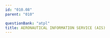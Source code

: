 ```yaml
---
id: "010.08"
parent: "010"

questionBank: "atpl"
title: AERONAUTICAL INFORMATION SERVICE (AIS)
---
```

